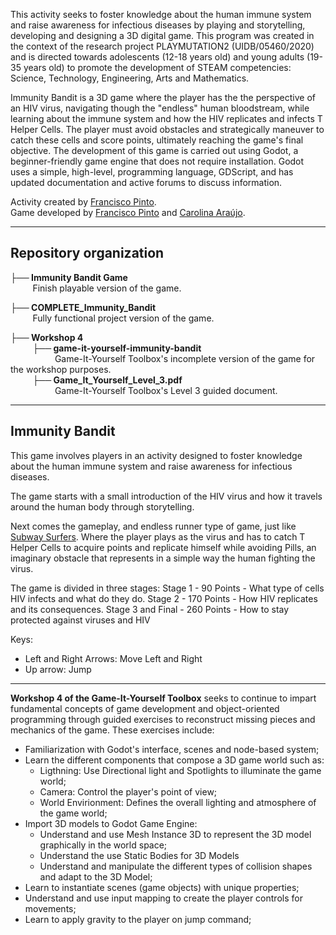 This activity seeks to foster knowledge about the human immune system and raise awareness for infectious diseases by playing and storytelling, developing and designing a 3D digital game. This program was created in the context of the research project PLAYMUTATION2 (UIDB/05460/2020) and is directed towards adolescents (12-18 years old) and young adults (19-35 years old) to promote the development of STEAM competencies: Science, Technology, Engineering, Arts and Mathematics. 

Immunity Bandit is a 3D game where the player has the the perspective of an HIV virus, navigating though the "endless" human bloodstream, while learning about the immune system and how the HIV replicates and infects T Helper Cells. The player must avoid obstacles and strategically maneuver to catch these cells and score points, ultimately reaching the game's final objective. The development of this game is carried out using Godot, a beginner-friendly game engine that does not require installation. Godot uses a simple, high-level, programming language, GDScript, and has updated documentation and active forums to discuss information.

Activity created by [Francisco Pinto](https://github.com/Franciscorp).\
Game developed by [Francisco Pinto](https://github.com/Franciscorp) and [Carolina Araújo](https://github.com/carolinaaraujo00).

---
## Repository organization

**├── Immunity Bandit Game**\
&nbsp;&nbsp;&nbsp;&nbsp;&nbsp;&nbsp;&nbsp;&nbsp; Finish playable version of the game. 

**├── COMPLETE_Immunity_Bandit**\
&nbsp;&nbsp;&nbsp;&nbsp;&nbsp;&nbsp;&nbsp;&nbsp; Fully functional project version of the game. 

**├── Workshop 4**\
&nbsp;&nbsp;&nbsp;&nbsp;&nbsp;&nbsp;&nbsp;&nbsp; **├── game-it-yourself-immunity-bandit**\
&nbsp;&nbsp;&nbsp;&nbsp;&nbsp;&nbsp;&nbsp;&nbsp;&nbsp;&nbsp;&nbsp;&nbsp;&nbsp;&nbsp;&nbsp;&nbsp;&nbsp; Game-It-Yourself Toolbox's incomplete version of the game for the workshop purposes.\
&nbsp;&nbsp;&nbsp;&nbsp;&nbsp;&nbsp;&nbsp;&nbsp; **├── Game_It_Yourself_Level_3.pdf**\
&nbsp;&nbsp;&nbsp;&nbsp;&nbsp;&nbsp;&nbsp;&nbsp;&nbsp;&nbsp;&nbsp;&nbsp;&nbsp;&nbsp;&nbsp;&nbsp;&nbsp; Game-It-Yourself Toolbox's Level 3 guided document.



---
## Immunity Bandit

This game involves players in an activity designed to foster knowledge about the human immune system and raise awareness for infectious diseases.

The game starts with a small introduction of the HIV virus and how it travels around the human body through storytelling.

Next comes the gameplay, and endless runner type of game, just like [Subway Surfers](https://subwaysurf.fandom.com/wiki/Subway_Surfers_Wiki). Where the player plays as the virus and has to catch T Helper Cells to acquire points and replicate himself while avoiding Pills, an imaginary obstacle that represents in a simple way the human fighting the virus.

The game is divided in three stages:
Stage 1 - 90 Points - What type of cells HIV infects and what do they do.
Stage 2 - 170 Points - How HIV replicates and its consequences.
Stage 3 and Final - 260 Points - How to stay protected against viruses and HIV

Keys:
- Left and Right Arrows: Move Left and Right
- Up arrow: Jump

---
**Workshop 4 of the Game-It-Yourself Toolbox** seeks to continue to impart fundamental concepts of game development and object-oriented programming through guided exercises to reconstruct missing pieces and mechanics of the game. These exercises include:  

- Familiarization with Godot's interface, scenes and node-based system;
- Learn the different components that compose a 3D game world such as:
  - Ligthning: Use Directional light and Spotlights to illuminate the game world;
  - Camera: Control the player's point of view;
  - World Envirionment: Defines the overall lighting and atmosphere of the game world;
- Import 3D models to Godot Game Engine:
  - Understand and use Mesh Instance 3D to represent the 3D model graphically in the world space;
  - Understand the use Static Bodies for 3D Models  
  - Understand and manipulate the different types of collision shapes and adapt to the 3D Model;
- Learn to instantiate scenes (game objects) with unique properties;
- Understand and use input mapping to create the player controls for movements;
- Learn to apply gravity to the player on jump command;
